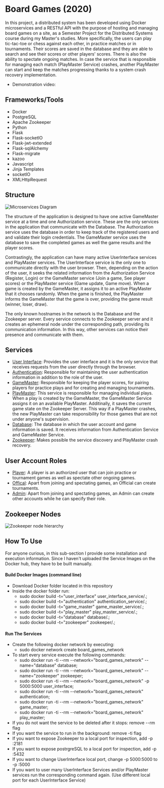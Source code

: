 # Board Games (2020)
In this project, a distributed system has been developed using Docker microservices and a RESTful API with the purpose of hosting and managing board games on a site, as a Semester Project for the Distributed Systems course during my Master's studies. More specifically, the users can play tic-tac-toe or chess against each other, in practice matches or in tournaments. Their scores are saved in the database and they are able to search and see their scores or other players' scores. There is also the ability to spectate ongoing matches. In case the service that is responsible for managing each match (PlayMaster Service) crashes, another PlayMaster can start and keep the matches progressing thanks to a system crash recovery implementation.

- Demonstration video: <pending>

## Frameworks/Tools
- Docker
- PostgreSQL
- Apache Zookeeper
- Python
- Flask
- Flask-socketIO
- Flask-jwt-extended
- Flask-sqlAlchemy
- Flask-migrate
- kazoo
- Javascript
- Jinja Templates
- socketIO
- XMLHttpRequest

## Structure
![Microservices Diagram](https://db3pap003files.storage.live.com/y4mhDHcCFlnCwd0MyHg0i0nkYlgDn3Tp69_QFmyKhdD29-G2pN43MxcBNkhUHhao9kK7U-NSjjlG6UOnrBoOw63CKe5sqEzN2KNnIlzZ1wCTipFJcU2lX2-tTbw2mAmaF7p7v2DkNhgdr5lAH66hXqWVHEFDviM-3OqEzVwk4SDL3i8Ptj72q_oSYakXu16jjHh?width=607&height=360&cropmode=none "Microservices Diagram")

The structure of the application is designed to have one active GameMaster service at a time and one Authorization service. These are the only services in the application that communicate with the Database. The Authorization service uses the database in order to keep track of the registered users and and validate their login credentials. The GameMaster service uses the database to save the completed games as well the game results and the player scores.

Contrastingly, the application can have many active UserInterface services and PlayMaster services. The UserInterface service is the only one to communicate directly with the user browser. Then, depending on the action of the user, it seeks the related information from the Authorization Service (Register, Login) or the GameMaster service (Join a game, See player scores) or the PlayMaster service (Game update, Game move). When a game is created by the GameMaster, it assigns it to an active PlayMaster that it chooses randomly. When the game is finished, the PlayMaster informs the GameMaster that the game is over, providing the game result (winner, loser, draw).

The only known hostnames in the network is the Database and the Zookeeper server. Every service connects to the Zookeeper server and it creates an ephemeral node under the corresponding path, providing its communication information. In this way, other services can notice their presence and communicate with them.

## Services
- <ins>User Interface</ins>: Provides the user interface and it is the only service that receives requests from the user directly through the browser.
- <ins>Authentication</ins>: Responsible for maintaining the user authentication information in addition to the role of the user.
- <ins>GameMaster</ins>: Responsible for keeping the player scores, for pairing players for practice plays and for creating and managing tournaments.
- <ins>PlayMaster</ins>: This service is responsible for managing individual plays. When a play is created by the GameMaster, the GameMaster Service assigns it on an available PlayMaster. Additinally, it saves the current game state on the Zookeeper Server. This way if a PlayMaster crashes, the new PlayMaster can take responsibility for those games that are not under anyone's supervision.
- <ins>Database</ins>: The database in which the user account and game information is saved. It receives information from Authentication Service and GameMaster Service.
- <ins>Zookeeper</ins>: Makes possible the service discovery and PlayMaster crash recovery.

## User Account Roles
- <ins>Player</ins>: A player is an authorized user that can join practice or tournament games as well as spectate other ongoing games.
- <ins>Offical</ins>: Apart from joining and spectating games, an Official can create tournaments.
- <ins>Admin</ins>: Apart from joining and spectating games, an Admin can create other accounts while he can specify their role.

## Zookeeper Nodes
![Zookeeper node hierarchy](https://db3pap003files.storage.live.com/y4mBePSNObjO-2q2XprfEklY874cbgtD1bJPg9q2g8h3IPjZI9fgw5HX5ZPz2PM9YC0loFHBdB6zklheMteffti2TP8BordibaGOwsXOGvxse2jNd-Evld1xsOKbN9lyMiU1kvjNs4x-Zr8KlIyUQm1Mq0NQ0Ml8IOYsurUjpd33Uv7dfWxU5qjdtMhG05SJDnz?width=904&height=549&cropmode=none "Zookeeper node hierarchy")

## How To Use
For anyone curious, in this sub-section I provide some installation and execution information. Since I haven't uploaded the Service Images on the Docker hub, they have to be built manually.
#### Build Docker Images (command line)
- Download Docker folder located in this repository
- Inside the docker folder run: 
  - sudo docker build -t="user_interface" user_interface_service/.;
  - sudo docker build -t="authentication" authentication_service/.;
  - sudo docker build -t="game_master" game_master_service/.;
  - sudo docker build -t="play_master" play_master_service/.;
  - sudo docker build -t="database" database/.;
  - sudo docker build -t="zookeeper" zookeeper/.;

#### Run The Services
- Create the following docker network by executing: 
  - sudo docker network create board_games_network
- To start every service execute the following commands:
  - sudo docker run -ti --rm --network="board_games_network" --name="database" database;
  - sudo docker run -ti --rm --network="board_games_network" --name="zookeeper" zookeeper;
  - sudo docker run -ti --rm --network="board_games_network" -p 5000:5000 user_interface;
  - sudo docker run -ti --rm --network="board_games_network" authentication;
  - sudo docker run -ti --rm --network="board_games_network" game_master;
  - sudo docker run -ti --rm --network="board_games_network" play_master;
- If you do not want the service to be deleted after it stops: remove --rm flag
- If you want the service to run in the background: remove -ti flag
- If you want to expose Zookeeper to a local port for inspection, add -p <localport>:2181
- If you want to expose postrgreSQL to a local port for inspection, add -p <localport>:5432
- If you want to change UserInterface local port, change -p 5000:5000 to -p <localport>:5000
- If you want to user many UserInterface Services and/or PlayMaster services run the corresponding command again. (Use different local port for each UserInterface Service)




